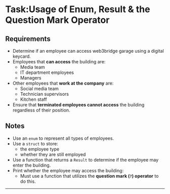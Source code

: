 # Task:Usage of Enum, Result & the Question Mark Operator

## Requirements

- Determine if an employee can access web3bridge garage using a digital keycard.
- Employees that **can access** the building are:
  - Media team
  - IT department employees
  - Managers
- Other employees that **work at the company** are:
  - Social media team
  - Technician supervisors
  - Kitchen staff
- Ensure that **terminated employees cannot access** the building regardless of their position.

## Notes

- Use an `enum` to represent all types of employees.
- Use a `struct` to store:
  - the employee type
  - whether they are still employed
- Use a function that returns a `Result` to determine if the employee may enter the building.
- Print whether the employee may access the building:
  - Must use a function that utilizes the **question mark (`?`) operator** to do this.

---

